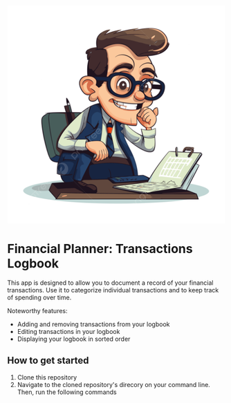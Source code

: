 ![](./resources/pngtree-accountant-clipart-vector-png-image_11078221.png)

# Financial Planner: Transactions Logbook

This app is designed to allow you to document a record of your financial transactions. Use it to categorize individual transactions and to keep track of spending over time.

Noteworthy features:

- Adding and removing transactions from your logbook
- Editing transactions in your logbook
- Displaying your logbook in sorted order

## How to get started
1. Clone this repository
1. Navigate to the cloned repository's direcory on your command line. Then, run the following commands